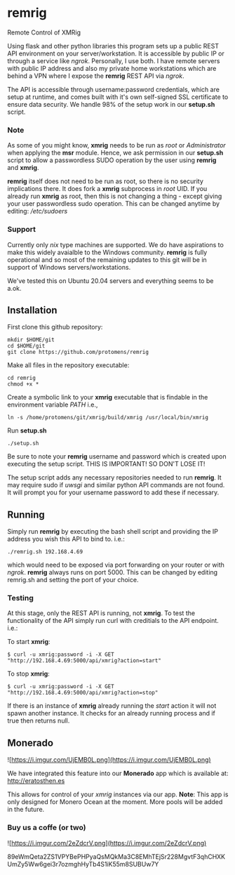 # remrig
Remote Control of XMRig

Using flask and other python libraries this program sets up a public REST API environment on your server/workstation. It is accessible by public IP or through a service like *ngrok*. Personally, I use both. I have remote servers with public IP address and also my private home workstations which are behind a VPN where I expose the **remrig** REST API via *ngrok*.

The API is accessible through username:password credentials, which are setup at runtime, and comes built with it's own self-signed SSL certificate to ensure data security. We handle 98% of the setup work in our **setup.sh** script. 

### Note
As some of you might know, **xmrig** needs to be run as *root* or *Administrator* when applying the **msr** module. Hence, we ask permission in our **setup.sh** script to allow a passwordless SUDO operation by the user using **remrig** and **xmrig**. 

**remrig** itself does not need to be run as root, so there is no security implications there. It does fork a **xmrig** subprocess in *root* UID. If you already run **xmrig** as root, then this is not changing a thing - except giving your user passwordless sudo operation. This can be changed anytime by editing: */etc/sudoers* 

### Support

Currently only *nix* type machines are supported. We do have aspirations to make this widely avaialble to the Windows community. **remrig** is fully operational and so most of the remaining updates to this git will be in support of Windows servers/workstations.

We've tested this on Ubuntu 20.04 servers and everything seems to be a.ok.


## Installation

First clone this github repository:
```
mkdir $HOME/git
cd $HOME/git
git clone https://github.com/protomens/remrig
```

Make all files in the repository executable:
```
cd remrig
chmod +x *
```

Create a symbolic link to your **xmrig** executable that is findable in the environment variable *PATH* i.e.,

```
ln -s /home/protomens/git/xmrig/build/xmrig /usr/local/bin/xmrig
```

Run **setup.sh**
```
./setup.sh
```

Be sure to note your **remrig** username and password which is created upon executing the setup script. THIS IS IMPORTANT! SO DON'T LOSE IT!

The setup script adds any necessary repositories needed to run **remrig**. It may require sudo if *uwsgi* and similar python API commands are not found. It will prompt you for your username password to add these if necessary. 

## Running

Simply run **remrig** by executing the bash shell script and providing the IP address you wish this API to bind to. i.e.:

```
./remrig.sh 192.168.4.69
```
which would need to be exposed via port forwarding on your router or with *ngrok*. **remrig** always runs on port 5000. This can be changed by editing remrig.sh and setting the port of your choice. 

### Testing
At this stage, only the REST API is running, not **xmrig**. To test the functionality of the API simply run curl with creditials to the API endpoint. i.e.:

To start **xmrig**: 
```
$ curl -u xmrig:password -i -X GET "http://192.168.4.69:5000/api/xmrig?action=start"
```
To stop **xmrig**:
```
$ curl -u xmrig:password -i -X GET "http://192.168.4.69:5000/api/xmrig?action=stop"
```

If there is an instance of **xmrig** already running the *start* action it will not spawn another instance. It checks for an already running process and if true then returns null.

## Monerado
![https://i.imgur.com/UjEMB0L.png](https://i.imgur.com/UjEMB0L.png)

We have integrated this feature into our **Monerado** app which is available at: http://eratosthen.es

This allows for control of your *xmrig* instances via our app. **Note**: This app is only designed for Monero Ocean at the moment. More pools will be added in the future. 

### Buy us a coffe (or two)

![https://i.imgur.com/2eZdcrV.png](https://i.imgur.com/2eZdcrV.png)

89eWmQeta2ZS1VPYBePHPyaQsMQkMa3C8EMhTEjSr228MgvtF3qhCHXKUmZy5Ww6gei3r7ozmghHyTb4S1iK55m8SUBUw7Y


